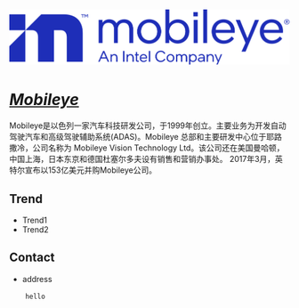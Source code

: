 # [![Mobileye](/assets/img/Mobileye.svg "Home-solutions") ](https://www.mobileye.com/solutions/super-vision/)

# ***[Mobileye](https://zh.wikipedia.org/wiki/Mobileye "wikipedia")***

Mobileye是以色列一家汽车科技研发公司，于1999年创立。主要业务为开发自动驾驶汽车和高级驾驶辅助系统(ADAS)。Mobileye 总部和主要研发中心位于耶路撒冷，公司名称为 Mobileye Vision Technology Ltd。该公司还在美国曼哈顿，中国上海，日本东京和德国杜塞尔多夫设有销售和营销办事处。 2017年3月，英特尔宣布以153亿美元并购Mobileye公司。

## Trend
- Trend1
- Trend2

## Contact
- address
```
    hello
```